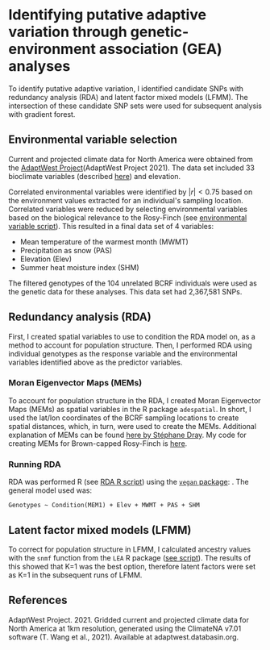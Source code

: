 # Identifying putative adaptive variation through genetic-environment association (GEA) analyses

To identify putative adaptive variation, I identified candidate SNPs with redundancy analysis (RDA) and latent factor mixed models (LFMM). The intersection of these candidate SNP sets were used for subsequent analysis with gradient forest.

## Environmental variable selection

Current and projected climate data for North America were obtained from the [AdaptWest Project](https://adaptwest.databasin.org/pages/adaptwest-climatena/)(AdaptWest Project 2021). The data set included 33 bioclimate variables (described [here](http://s3-us-west-2.amazonaws.com/www.cacpd.org/CMIP6/ReadMe_ClimateNA_CMIP6.txt)) and elevation.

Correlated environmental variables were identified by $|r| < 0.75$ based on the environment values extracted for an individual's sampling location. Correlated variables were reduced by selecting environmental variables based on the biological relevance to the Rosy-Finch (see [environmental variable script](./r-scripts/environmental_variable_selection.R)). This resulted in a final data set of 4 variables:

- Mean temperature of the warmest month (MWMT)
- Precipitation as snow (PAS)
- Elevation (Elev)
- Summer heat moisture index (SHM)

The filtered genotypes of the 104 unrelated BCRF individuals were used as the genetic data for these analyses. This data set had 2,367,581 SNPs.

## Redundancy analysis (RDA)

First, I created spatial variables to use to condition the RDA model on, as a method to account for population structure. Then, I performed RDA using individual genotypes as the response variable and the environmental variables identified above as the predictor variables.

### Moran Eigenvector Maps (MEMs)
To account for population structure in the RDA, I created Moran Eigenvector Maps (MEMs) as spatial variables in the R package `adespatial`. In short, I used the lat/lon coordinates of the BCRF sampling locations to create spatial distances, which, in turn, were used to create the MEMs. Additional explanation of MEMs can be found [here by Stéphane Dray](https://cran.r-project.org/web/packages/adespatial/vignettes/tutorial.html). My code for creating MEMs for Brown-capped Rosy-Finch is [here](./r-scripts/mems.R).

### Running RDA

RDA was performed R (see [RDA R script](./r-scripts/run_rda.1961_1990.R)) using the [`vegan` package](https://cran.r-project.org/web/packages/vegan/index.html): . The general model used was:

```
Genotypes ~ Condition(MEM1) + Elev + MWMT + PAS + SHM
```

## Latent factor mixed models (LFMM)

To correct for population structure in LFMM, I calculated ancestry values with the `snmf` function from the `LEA` R package ([see script](./r-scripts/run_snmf.R)). The results of this showed that K=1 was the best option, therefore latent factors were set as K=1 in the subsequent runs of LFMM.








## References

AdaptWest Project. 2021. Gridded current and projected climate data for North America at 1km resolution, generated using the ClimateNA v7.01 software (T. Wang et al., 2021). Available at adaptwest.databasin.org.
